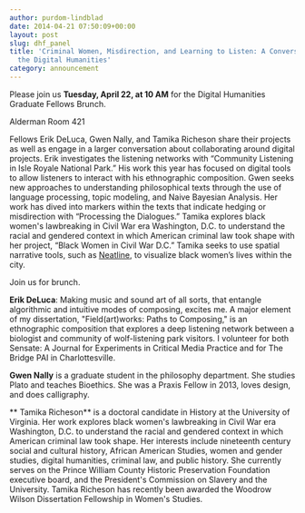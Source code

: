 ```yaml
---
author: purdom-lindblad
date: 2014-04-21 07:50:09+00:00
layout: post
slug: dhf_panel
title: 'Criminal Women, Misdirection, and Learning to Listen: A Conversation about
  the Digital Humanities'
category: announcement
---
```


Please join us **Tuesday, April 22, at 10 AM** for the Digital Humanities Graduate Fellows Brunch.

Alderman Room 421

Fellows Erik DeLuca, Gwen Nally, and Tamika Richeson share their projects as well as engage in a larger conversation about collaborating around digital projects. Erik investigates the listening networks with “Community Listening in Isle Royale National Park.” His work this year has focused on digital tools to allow listeners to interact with his ethnographic composition. Gwen seeks new approaches to understanding philosophical texts through the use of language processing, topic modeling, and Naive Bayesian Analysis. Her work has dived into markers within the texts that indicate hedging or misdirection with “Processing the Dialogues.” Tamika explores black women's lawbreaking in Civil War era Washington, D.C. to understand the racial and gendered context in which American criminal law took shape with her project, “Black Women in Civil War D.C.” Tamika seeks to use spatial narrative tools, such as [Neatline](http://neatline.org), to visualize black women’s lives within the city.

Join us for brunch.

<!-- more -->

**Erik DeLuca**: Making music and sound art of all sorts, that entangle algorithmic and intuitive modes of composing, excites me. A major element of my dissertation, "Field(art)works: Paths to Composing," is an ethnographic composition that explores a deep listening network between a biologist and community of wolf-listening park visitors. I volunteer for both Sensate: A Journal for Experiments in Critical Media Practice and for The Bridge PAI in Charlottesville.

**Gwen Nally** is a graduate student in the philosophy department. She studies Plato and teaches Bioethics. She was a Praxis Fellow in 2013, loves design, and does calligraphy.

** Tamika Richeson** is a doctoral candidate in History at the University of Virginia. Her work explores black women's lawbreaking in Civil War era Washington, D.C. to understand the racial and gendered context in which American criminal law took shape. Her interests include nineteenth century social and cultural history, African American Studies, women and gender studies, digital humanities, criminal law, and public history. She currently serves on the Prince William County Historic Preservation Foundation executive board, and the President's Commission on Slavery and the University. Tamika Richeson has recently been awarded the Woodrow Wilson Dissertation Fellowship in Women's Studies.
